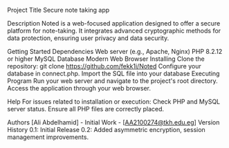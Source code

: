 Project Title
Secure note taking app

Description
Noted is a web-focused application designed to offer a secure platform for note-taking. It integrates advanced cryptographic methods for data protection, ensuring user privacy and data security.

Getting Started
Dependencies
Web server (e.g., Apache, Nginx)
PHP 8.2.12 or higher
MySQL Database
Modern Web Browser
Installing
Clone the repository: git clone https://github.com/fekk1i/Noted
Configure your database in connect.php.
Import the SQL file into your database
Executing Program
Run your web server and navigate to the project's root directory.
Access the application through your web browser.

Help
For issues related to installation or execution:
Check PHP and MySQL server status.
Ensure all PHP files are correctly placed.

Authors
[Ali Abdelhamid] - Initial Work - [AA2100274@tkh.edu.eg]
Version History
0.1: Initial Release
0.2: Added asymmetric encryption, session management improvements.
